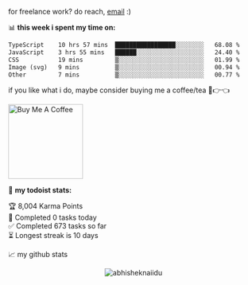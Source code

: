 for freelance work? do reach, [email](mailto:abhishknads.work@gmail.com) :)

📊 **this week i spent my time on:**
<!--START_SECTION:waka-->

```txt
TypeScript    10 hrs 57 mins  █████████████████░░░░░░░░   68.08 %
JavaScript    3 hrs 55 mins   ██████░░░░░░░░░░░░░░░░░░░   24.40 %
CSS           19 mins         ▒░░░░░░░░░░░░░░░░░░░░░░░░   01.99 %
Image (svg)   9 mins          ▒░░░░░░░░░░░░░░░░░░░░░░░░   00.94 %
Other         7 mins          ▒░░░░░░░░░░░░░░░░░░░░░░░░   00.77 %
```

<!--END_SECTION:waka-->

if you like what i do, maybe consider buying me a coffee/tea 🥺👉👈

<a href="https://www.buymeacoffee.com/abhisheknaiidu" target="_blank"><img src="https://cdn.buymeacoffee.com/buttons/v2/default-red.png" alt="Buy Me A Coffee" width="150" ></a>

🚧 **my todoist stats:**
<!-- TODO-IST:START -->
🏆  8,004 Karma Points           
🌸  Completed 0 tasks today           
✅  Completed 673 tasks so far           
⏳  Longest streak is 10 days
<!-- TODO-IST:END -->


📈 my github stats

<p align="center"> <img src="https://github-readme-stats.vercel.app/api?username=abhisheknaiidu&show_icons=true&theme=gotham" alt="abhisheknaiidu" />




